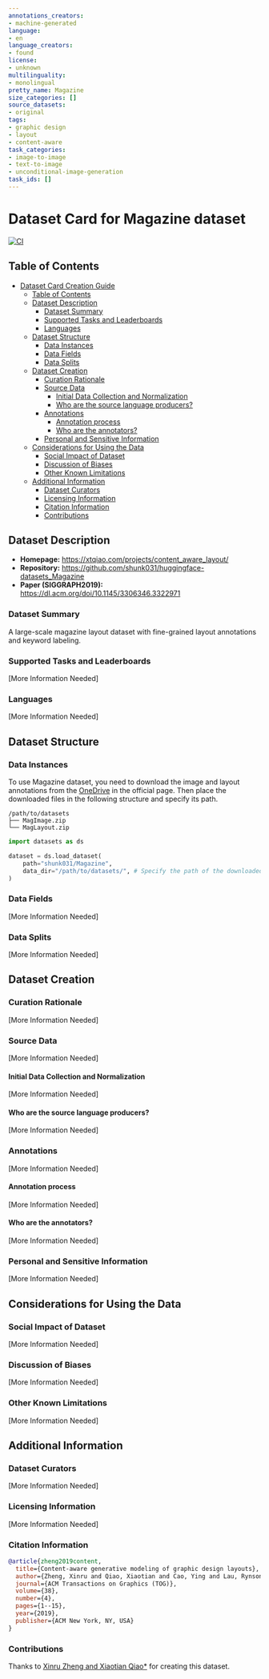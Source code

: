 ```yaml
---
annotations_creators:
- machine-generated
language:
- en
language_creators:
- found
license:
- unknown
multilinguality:
- monolingual
pretty_name: Magazine
size_categories: []
source_datasets:
- original
tags:
- graphic design
- layout
- content-aware
task_categories:
- image-to-image
- text-to-image
- unconditional-image-generation
task_ids: []
---
```


# Dataset Card for Magazine dataset

[![CI](https://github.com/shunk031/huggingface-datasets_Magazine/actions/workflows/ci.yaml/badge.svg)](https://github.com/shunk031/huggingface-datasets_Magazine/actions/workflows/ci.yaml)

## Table of Contents
- [Dataset Card Creation Guide](#dataset-card-creation-guide)
  - [Table of Contents](#table-of-contents)
  - [Dataset Description](#dataset-description)
    - [Dataset Summary](#dataset-summary)
    - [Supported Tasks and Leaderboards](#supported-tasks-and-leaderboards)
    - [Languages](#languages)
  - [Dataset Structure](#dataset-structure)
    - [Data Instances](#data-instances)
    - [Data Fields](#data-fields)
    - [Data Splits](#data-splits)
  - [Dataset Creation](#dataset-creation)
    - [Curation Rationale](#curation-rationale)
    - [Source Data](#source-data)
      - [Initial Data Collection and Normalization](#initial-data-collection-and-normalization)
      - [Who are the source language producers?](#who-are-the-source-language-producers)
    - [Annotations](#annotations)
      - [Annotation process](#annotation-process)
      - [Who are the annotators?](#who-are-the-annotators)
    - [Personal and Sensitive Information](#personal-and-sensitive-information)
  - [Considerations for Using the Data](#considerations-for-using-the-data)
    - [Social Impact of Dataset](#social-impact-of-dataset)
    - [Discussion of Biases](#discussion-of-biases)
    - [Other Known Limitations](#other-known-limitations)
  - [Additional Information](#additional-information)
    - [Dataset Curators](#dataset-curators)
    - [Licensing Information](#licensing-information)
    - [Citation Information](#citation-information)
    - [Contributions](#contributions)

## Dataset Description

- **Homepage:** https://xtqiao.com/projects/content_aware_layout/
- **Repository:** https://github.com/shunk031/huggingface-datasets_Magazine
- **Paper (SIGGRAPH2019):** https://dl.acm.org/doi/10.1145/3306346.3322971

### Dataset Summary

A large-scale magazine layout dataset with fine-grained layout annotations and keyword labeling.

### Supported Tasks and Leaderboards

[More Information Needed]

### Languages

[More Information Needed]

## Dataset Structure

### Data Instances

To use Magazine dataset, you need to download the image and layout annotations from the [OneDrive](https://portland-my.sharepoint.com/:f:/g/personal/xqiao6-c_my_cityu_edu_hk/EhmRh5SFoQ9Hjl_aRjCOltkBKFYefiSagR6QLJ7pWvs3Ww?e=y8HO5Q) in the official page. 
Then place the downloaded files in the following structure and specify its path.

```shell
/path/to/datasets
├── MagImage.zip
└── MagLayout.zip
```

```python
import datasets as ds

dataset = ds.load_dataset(
    path="shunk031/Magazine",
    data_dir="/path/to/datasets/", # Specify the path of the downloaded directory.
)
```

### Data Fields

[More Information Needed]

### Data Splits

[More Information Needed]

## Dataset Creation

### Curation Rationale

[More Information Needed]

### Source Data

[More Information Needed]

#### Initial Data Collection and Normalization

[More Information Needed]

#### Who are the source language producers?

[More Information Needed]

### Annotations

[More Information Needed]

#### Annotation process

[More Information Needed]

#### Who are the annotators?

[More Information Needed]

### Personal and Sensitive Information

[More Information Needed]

## Considerations for Using the Data

### Social Impact of Dataset

[More Information Needed]

### Discussion of Biases

[More Information Needed]

### Other Known Limitations

[More Information Needed]

## Additional Information

### Dataset Curators

[More Information Needed]

### Licensing Information

[More Information Needed]

### Citation Information

```bibtex
@article{zheng2019content,
  title={Content-aware generative modeling of graphic design layouts},
  author={Zheng, Xinru and Qiao, Xiaotian and Cao, Ying and Lau, Rynson WH},
  journal={ACM Transactions on Graphics (TOG)},
  volume={38},
  number={4},
  pages={1--15},
  year={2019},
  publisher={ACM New York, NY, USA}
}
```

### Contributions

Thanks to [Xinru Zheng and Xiaotian Qiao*](https://xtqiao.com/projects/content_aware_layout/) for creating this dataset.
